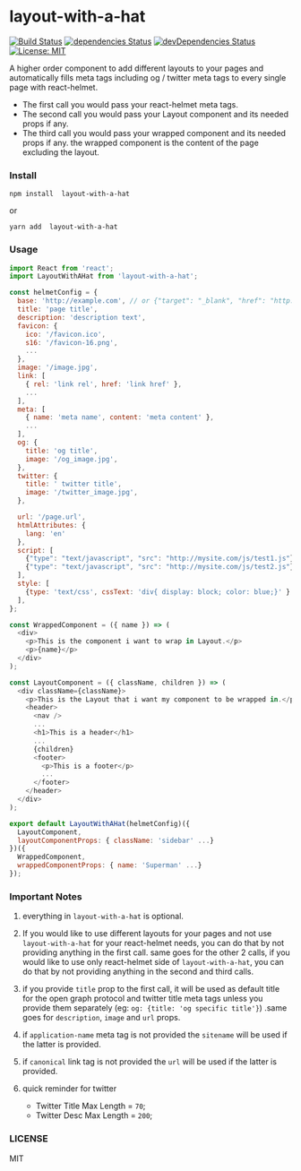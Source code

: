 # layout-with-a-hat

[![Build Status](https://travis-ci.org/YahiaElTai/layout-with-a-hat.svg?branch=master)](https://travis-ci.org/YahiaElTai/layout-with-a-hat) [![dependencies Status](https://david-dm.org/YahiaElTai/layout-with-a-hat/status.svg)](https://david-dm.org/YahiaElTai/layout-with-a-hat) [![devDependencies Status](https://david-dm.org/YahiaElTai/layout-with-a-hat/dev-status.svg)](https://david-dm.org/YahiaElTai/layout-with-a-hat?type=dev) [![License: MIT](https://img.shields.io/badge/License-MIT-blue.svg)](https://opensource.org/licenses/MIT)

A higher order component to add different layouts to your pages and automatically fills meta tags including og / twitter meta tags to every single page with react-helmet.

- The first call you would pass your react-helmet meta tags.
- The second call you would pass your Layout component and its needed props if any.
- The third call you would pass your wrapped component and its needed props if any. the wrapped component is the content of the page excluding the layout.

### Install

```
npm install  layout-with-a-hat
```

or

```
yarn add  layout-with-a-hat
```

### Usage

```javascript
import React from 'react';
import LayoutWithAHat from 'layout-with-a-hat';

const helmetConfig = {
  base: 'http://example.com', // or {"target": "_blank", "href": "http://mysite.com/"}
  title: 'page title',
  description: 'description text',
  favicon: {
    ico: '/favicon.ico',
    s16: '/favicon-16.png',
    ...
  },
  image: '/image.jpg',
  link: [
    { rel: 'link rel', href: 'link href' },
    ...
  ],
  meta: [
    { name: 'meta name', content: 'meta content' },
    ...
  ],
  og: {
    title: 'og title',
    image: '/og_image.jpg',
  },
  twitter: {
    title: ' twitter title',
    image: '/twitter_image.jpg',
  },

  url: '/page.url',
  htmlAttributes: {
    lang: 'en'
  },
  script: [
    {"type": "text/javascript", "src": "http://mysite.com/js/test1.js"},
    {"type": "text/javascript", "src": "http://mysite.com/js/test2.js"}
  ],
  style: [
    {type: 'text/css', cssText: 'div{ display: block; color: blue;}' }
  ],
};

const WrappedComponent = ({ name }) => (
  <div>
    <p>This is the component i want to wrap in Layout.</p>
    <p>{name}</p>
  </div>
);

const LayoutComponent = ({ className, children }) => (
  <div className={className}>
    <p>This is the Layout that i want my component to be wrapped in.</p>
    <header>
      <nav />
      ...
      <h1>This is a header</h1>
      ...
      {children}
      <footer>
        <p>This is a footer</p>
        ...
      </footer>
    </header>
  </div>
);

export default LayoutWithAHat(helmetConfig)({
  LayoutComponent,
  layoutComponentProps: { className: 'sidebar' ...}
})({
  WrappedComponent,
  wrappedComponentProps: { name: 'Superman' ...}
});
```

### Important Notes

1. everything in `layout-with-a-hat` is optional.

2. If you would like to use different layouts for your pages and not use `layout-with-a-hat` for your react-helmet needs, you can do that by not providing anything in the first call. same goes for the other 2 calls, if you would like to use only react-helmet side of `layout-with-a-hat`, you can do that by not providing anything in the second and third calls.

3. if you provide `title` prop to the first call, it will be used as default title for the open graph protocol and twitter title meta tags unless you provide them separately (eg: `og: {title: 'og specific title'}`) .same goes for `description`, `image` and `url` props.

4. if `application-name` meta tag is not provided the `sitename` will be used if the latter is provided.

5. if `canonical` link tag is not provided the `url` will be used if the latter is provided.

6. quick reminder for twitter
   - Twitter Title Max Length = `70`;
   - Twitter Desc Max Length = `200`;

### LICENSE

MIT
